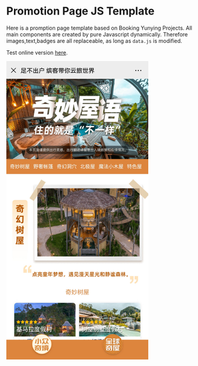 # Promotion Page JS Template
Here is a promption page template based on Booking Yunying Projects. All main components are created by pure Javascript dynamically. Therefore images,text,badges are all replaceable, as long as `data.js` is modified.

Test online version [here](https://objectagames.com/promo.html). 

<img src="https://github.com/sfyan/Promotion-Page-JS-Template/blob/master/src/images/screenshot.jpg" width='375px'>
